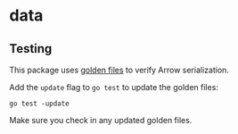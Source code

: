 # data

## Testing

This package uses [golden files](https://medium.com/soon-london/testing-with-golden-files-in-go-7fccc71c43d3) to verify Arrow serialization.

Add the `update` flag to `go test` to update the golden files:

```
go test -update
```

Make sure you check in any updated golden files.
